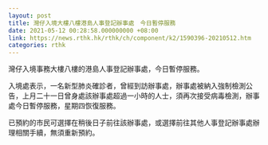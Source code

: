```yaml
---
layout: post
title: 灣仔入境大樓八樓港島人事登記辦事處　今日暫停服務
date: 2021-05-12 00:28:58.000000000 +08:00
link: https://news.rthk.hk/rthk/ch/component/k2/1590396-20210512.htm
categories: rthk
---
```


灣仔入境事務大樓八樓的港島人事登記辦事處，今日暫停服務。

入境處表示，一名新型肺炎確診者，曾經到訪辦事處，辦事處被納入強制檢測公告，上月二十一日曾身處該辦事處超過一小時的人士，須再次接受病毒檢測，辦事處今日暫停服務，星期四恢復服務。

已預約的市民可選擇在稍後日子前往該辦事處，或選擇前往其他人事登記辦事處辦理相關手續，無須重新預約。
